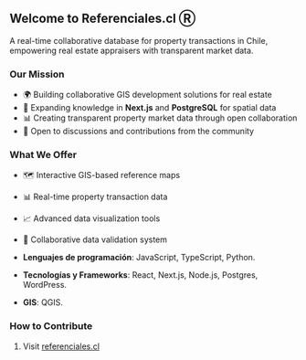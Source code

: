 ## Welcome to Referenciales.cl Ⓡ

A real-time collaborative database for property transactions in Chile, empowering real estate appraisers with transparent market data.

### Our Mission

- 🌍 Building collaborative GIS development solutions for real estate
- 🧠 Expanding knowledge in **Next.js** and **PostgreSQL** for spatial data
- 📊 Creating transparent property market data through open collaboration
- 💬 Open to discussions and contributions from the community

### What We Offer

- 🗺️ Interactive GIS-based reference maps
- 📊 Real-time property transaction data
- 📈 Advanced data visualization tools
- 🤝 Collaborative data validation system

- **Lenguajes de programación**: JavaScript, TypeScript, Python.
- **Tecnologías y Frameworks**: React, Next.js, Node.js, Postgres, WordPress.
- **GIS**: QGIS.

### How to Contribute

1. Visit [referenciales.cl](https://referenciales.cl)
